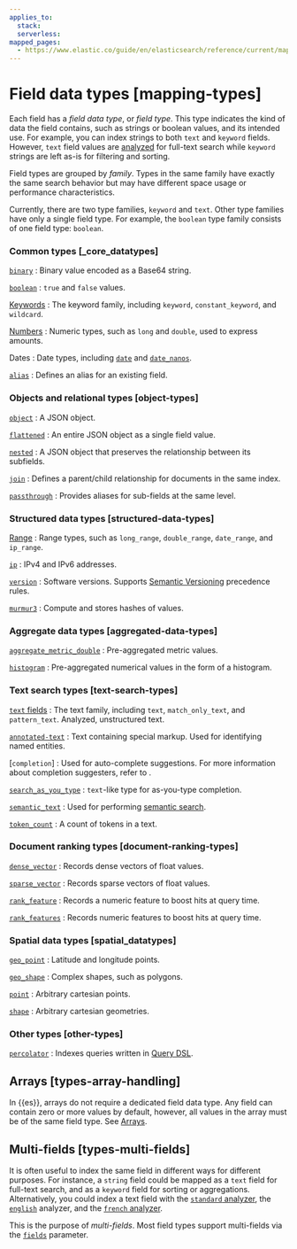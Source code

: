 ```yaml
---
applies_to:
  stack:
  serverless:
mapped_pages:
  - https://www.elastic.co/guide/en/elasticsearch/reference/current/mapping-types.html
---
```


# Field data types [mapping-types]

Each field has a *field data type*, or *field type*. This type indicates the kind of data the field contains, such as strings or boolean values, and its intended use. For example, you can index strings to both `text` and `keyword` fields. However, `text` field values are [analyzed](docs-content://manage-data/data-store/text-analysis.md) for full-text search while `keyword` strings are left as-is for filtering and sorting.

Field types are grouped by *family*. Types in the same family have exactly the same search behavior but may have different space usage or performance characteristics.

Currently, there are two type families, `keyword` and `text`. Other type families have only a single field type. For example, the `boolean` type family consists of one field type: `boolean`.


### Common types [_core_datatypes]

[`binary`](/reference/elasticsearch/mapping-reference/binary.md)
:   Binary value encoded as a Base64 string.

[`boolean`](/reference/elasticsearch/mapping-reference/boolean.md)
:   `true` and `false` values.

[Keywords](/reference/elasticsearch/mapping-reference/keyword.md)
:   The keyword family, including `keyword`, `constant_keyword`, and `wildcard`.

[Numbers](/reference/elasticsearch/mapping-reference/number.md)
:   Numeric types, such as `long` and `double`, used to express amounts.

Dates
:   Date types, including [`date`](/reference/elasticsearch/mapping-reference/date.md) and [`date_nanos`](/reference/elasticsearch/mapping-reference/date_nanos.md).

[`alias`](/reference/elasticsearch/mapping-reference/field-alias.md)
:   Defines an alias for an existing field.


### Objects and relational types [object-types]

[`object`](/reference/elasticsearch/mapping-reference/object.md)
:   A JSON object.

[`flattened`](/reference/elasticsearch/mapping-reference/flattened.md)
:   An entire JSON object as a single field value.

[`nested`](/reference/elasticsearch/mapping-reference/nested.md)
:   A JSON object that preserves the relationship between its subfields.

[`join`](/reference/elasticsearch/mapping-reference/parent-join.md)
:   Defines a parent/child relationship for documents in the same index.

[`passthrough`](/reference/elasticsearch/mapping-reference/passthrough.md)
:   Provides aliases for sub-fields at the same level.


### Structured data types [structured-data-types]

[Range](/reference/elasticsearch/mapping-reference/range.md)
:   Range types, such as `long_range`, `double_range`, `date_range`, and `ip_range`.

[`ip`](/reference/elasticsearch/mapping-reference/ip.md)
:   IPv4 and IPv6 addresses.

[`version`](/reference/elasticsearch/mapping-reference/version.md)
:   Software versions. Supports [Semantic Versioning](https://semver.org/) precedence rules.

[`murmur3`](/reference/elasticsearch-plugins/mapper-murmur3.md)
:   Compute and stores hashes of values.


### Aggregate data types [aggregated-data-types]

[`aggregate_metric_double`](/reference/elasticsearch/mapping-reference/aggregate-metric-double.md)
:   Pre-aggregated metric values.

[`histogram`](/reference/elasticsearch/mapping-reference/histogram.md)
:   Pre-aggregated numerical values in the form of a histogram.


### Text search types [text-search-types]

[`text` fields](/reference/elasticsearch/mapping-reference/text-type-family.md)
:   The text family, including `text`, `match_only_text`, and `pattern_text`. Analyzed, unstructured text.

[`annotated-text`](/reference/elasticsearch-plugins/mapper-annotated-text.md)
:   Text containing special markup. Used for identifying named entities.

[`completion`]
:   Used for auto-complete suggestions. For more information about completion suggesters, refer to [](/reference/elasticsearch/rest-apis/search-suggesters.md).

[`search_as_you_type`](/reference/elasticsearch/mapping-reference/search-as-you-type.md)
:   `text`-like type for as-you-type completion.

[`semantic_text`](/reference/elasticsearch/mapping-reference/semantic-text.md)
:   Used for performing [semantic search](docs-content://solutions/search/semantic-search.md).

[`token_count`](/reference/elasticsearch/mapping-reference/token-count.md)
:   A count of tokens in a text.


### Document ranking types [document-ranking-types]

[`dense_vector`](/reference/elasticsearch/mapping-reference/dense-vector.md)
:   Records dense vectors of float values.

[`sparse_vector`](/reference/elasticsearch/mapping-reference/sparse-vector.md)
:   Records sparse vectors of float values.

[`rank_feature`](/reference/elasticsearch/mapping-reference/rank-feature.md)
:   Records a numeric feature to boost hits at query time.

[`rank_features`](/reference/elasticsearch/mapping-reference/rank-features.md)
:   Records numeric features to boost hits at query time.


### Spatial data types [spatial_datatypes]

[`geo_point`](/reference/elasticsearch/mapping-reference/geo-point.md)
:   Latitude and longitude points.

[`geo_shape`](/reference/elasticsearch/mapping-reference/geo-shape.md)
:   Complex shapes, such as polygons.

[`point`](/reference/elasticsearch/mapping-reference/point.md)
:   Arbitrary cartesian points.

[`shape`](/reference/elasticsearch/mapping-reference/shape.md)
:   Arbitrary cartesian geometries.


### Other types [other-types]

[`percolator`](/reference/elasticsearch/mapping-reference/percolator.md)
:   Indexes queries written in [Query DSL](/reference/query-languages/querydsl.md).


## Arrays [types-array-handling]

In {{es}}, arrays do not require a dedicated field data type. Any field can contain zero or more values by default, however, all values in the array must be of the same field type. See [Arrays](/reference/elasticsearch/mapping-reference/array.md).


## Multi-fields [types-multi-fields]

It is often useful to index the same field in different ways for different purposes. For instance, a `string` field could be mapped as a `text` field for full-text search, and as a `keyword` field for sorting or aggregations. Alternatively, you could index a text field with the [`standard` analyzer](/reference/text-analysis/analysis-standard-analyzer.md), the [`english`](/reference/text-analysis/analysis-lang-analyzer.md#english-analyzer) analyzer, and the [`french` analyzer](/reference/text-analysis/analysis-lang-analyzer.md#french-analyzer).

This is the purpose of *multi-fields*. Most field types support multi-fields via the [`fields`](/reference/elasticsearch/mapping-reference/multi-fields.md) parameter.



































